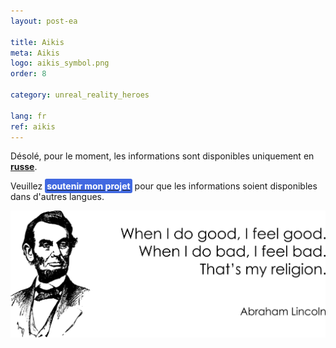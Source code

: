```yaml
---
layout: post-ea

title: Aikis
meta: Aikis
logo: aikis_symbol.png
order: 8

category: unreal_reality_heroes

lang: fr
ref: aikis
---
```


Désolé, pour le moment, les informations sont disponibles uniquement en **<a href="https://lincolnvirus.com/projects/ru/comics/unreal_reality/heroes/aikis.html" target="_blank">russe</a>**.

Veuillez **<a href="https://www.paypal.com/cgi-bin/webscr?cmd=_s-xclick&hosted_button_id=T3KLFW2TE8SJC&source=url" target="_blank"><span style="background-color:#4169E1; color:white; padding:3px; border-radius: 3px">soutenir&nbsp;mon&nbsp;projet</span></a>** pour que les informations soient disponibles dans d'autres langues.

<a data-fancybox="gallery" href="/img/programming/Lincoln.png"><img src="/img/programming/Lincoln.png" alt=""></a>
